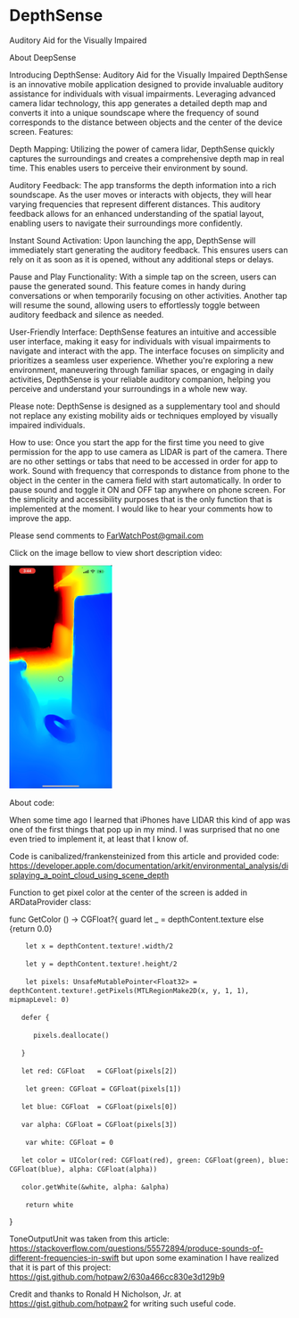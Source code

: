# DepthSense
Auditory Aid for the Visually Impaired

About DeepSense

Introducing DepthSense: Auditory Aid for the Visually Impaired
DepthSense is an innovative mobile application designed to provide invaluable auditory assistance for individuals with visual impairments. Leveraging advanced camera lidar technology, this app generates a detailed depth map and converts it into a unique soundscape where the frequency of sound corresponds to the distance between objects and the center of the device screen.
Features:

Depth Mapping: Utilizing the power of camera lidar, DepthSense quickly captures the surroundings and creates a comprehensive depth map in real time. This enables users to perceive their environment by sound.

Auditory Feedback: The app transforms the depth information into a rich soundscape. As the user moves or interacts with objects, they will hear varying frequencies that represent different distances. This auditory feedback allows for an enhanced understanding of the spatial layout, enabling users to navigate their surroundings more confidently.

Instant Sound Activation: Upon launching the app, DepthSense will immediately start generating the auditory feedback. This ensures users can rely on it as soon as it is opened, without any additional steps or delays.

Pause and Play Functionality: With a simple tap on the screen, users can pause the generated sound. This feature comes in handy during conversations or when temporarily focusing on other activities. Another tap will resume the sound, allowing users to effortlessly toggle between auditory feedback and silence as needed.

User-Friendly Interface: DepthSense features an intuitive and accessible user interface, making it easy for individuals with visual impairments to navigate and interact with the app. The interface focuses on simplicity and prioritizes a seamless user experience.
Whether you're exploring a new environment, maneuvering through familiar spaces, or engaging in daily activities, DepthSense is your reliable auditory companion, helping you perceive and understand your surroundings in a whole new way.

Please note: DepthSense is designed as a supplementary tool and should not replace any existing mobility aids or techniques employed by visually impaired individuals.

How to use:
Once you start the app for the first time you need to give permission for the app to use camera as LIDAR is part of the camera. There are no other settings or tabs that need to be accessed in order for app to work. Sound with frequency that corresponds to distance from phone to the object in the center in the camera field with start automatically. In order to pause sound and toggle it ON and OFF tap anywhere on phone screen. For the simplicity and accessibility purposes that is the only function that is implemented at the moment.
I would like to hear your comments how to improve the app.

Please send comments to FarWatchPost@gmail.com

Click on the image bellow to view short description video:

[![DepthSense](https://github.com/Berranzan/DepthSense/blob/main/docs/assets/DepthSense%20screenshot%20small.png?raw=true)](https://www.youtube.com/watch?v=hSlkyQm20xM "DepthSense")

About code:

When some time ago I learned that iPhones have LIDAR this kind of app was one of the first things that pop up in my mind. I was surprised that no one even tried to implement it, at least that I know of.

Code is canibalized/frankensteinized from this article and provided code: https://developer.apple.com/documentation/arkit/environmental_analysis/displaying_a_point_cloud_using_scene_depth

Function to get pixel color at the center of the screen is added in ARDataProvider class:
 
 func GetColor () -> CGFloat?{
        guard let _ = depthContent.texture else {return 0.0}
        
        let x = depthContent.texture!.width/2
        
        let y = depthContent.texture!.height/2
        
        let pixels: UnsafeMutablePointer<Float32> = depthContent.texture!.getPixels(MTLRegionMake2D(x, y, 1, 1), mipmapLevel: 0)
       
       defer {
          
          pixels.deallocate()
       
       }
       
       let red: CGFloat   = CGFloat(pixels[2])
        
        let green: CGFloat = CGFloat(pixels[1])
       
       let blue: CGFloat  = CGFloat(pixels[0])
       
       var alpha: CGFloat = CGFloat(pixels[3])
        
        var white: CGFloat = 0
       
       let color = UIColor(red: CGFloat(red), green: CGFloat(green), blue: CGFloat(blue), alpha: CGFloat(alpha))
       
       color.getWhite(&white, alpha: &alpha)
        
        return white
   
   }

ToneOutputUnit was taken from this article: https://stackoverflow.com/questions/55572894/produce-sounds-of-different-frequencies-in-swift
   but upon some examination I have realized that it is part of this project: https://gist.github.com/hotpaw2/630a466cc830e3d129b9
 
 Credit and thanks to Ronald H Nicholson, Jr. at https://gist.github.com/hotpaw2 for writing such useful code.

